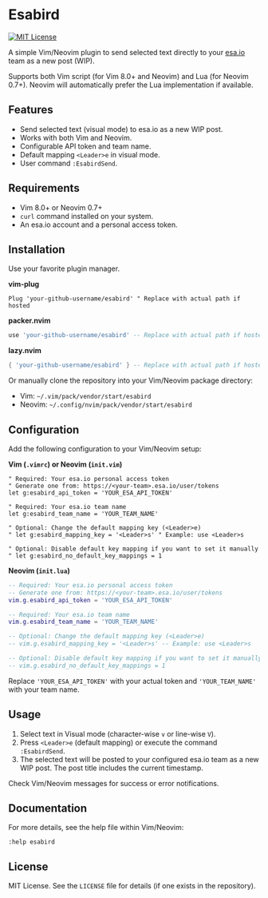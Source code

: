 # Esabird

[![MIT License](https://img.shields.io/badge/License-MIT-blue.svg)](LICENSE)

A simple Vim/Neovim plugin to send selected text directly to your [esa.io](https://esa.io/) team as a new post (WIP).

Supports both Vim script (for Vim 8.0+ and Neovim) and Lua (for Neovim 0.7+). Neovim will automatically prefer the Lua implementation if available.

## Features

*   Send selected text (visual mode) to esa.io as a new WIP post.
*   Works with both Vim and Neovim.
*   Configurable API token and team name.
*   Default mapping `<Leader>e` in visual mode.
*   User command `:EsabirdSend`.

## Requirements

*   Vim 8.0+ or Neovim 0.7+
*   `curl` command installed on your system.
*   An esa.io account and a personal access token.

## Installation

Use your favorite plugin manager.

**vim-plug**
```vim
Plug 'your-github-username/esabird' " Replace with actual path if hosted
```

**packer.nvim**
```lua
use 'your-github-username/esabird' -- Replace with actual path if hosted
```

**lazy.nvim**
```lua
{ 'your-github-username/esabird' } -- Replace with actual path if hosted
```

Or manually clone the repository into your Vim/Neovim package directory:
*   Vim: `~/.vim/pack/vendor/start/esabird`
*   Neovim: `~/.config/nvim/pack/vendor/start/esabird`

## Configuration

Add the following configuration to your Vim/Neovim setup:

**Vim (`.vimrc`) or Neovim (`init.vim`)**
```vim
" Required: Your esa.io personal access token
" Generate one from: https://<your-team>.esa.io/user/tokens
let g:esabird_api_token = 'YOUR_ESA_API_TOKEN'

" Required: Your esa.io team name
let g:esabird_team_name = 'YOUR_TEAM_NAME'

" Optional: Change the default mapping key (<Leader>e)
" let g:esabird_mapping_key = '<Leader>s' " Example: use <Leader>s

" Optional: Disable default key mapping if you want to set it manually
" let g:esabird_no_default_key_mappings = 1
```

**Neovim (`init.lua`)**
```lua
-- Required: Your esa.io personal access token
-- Generate one from: https://<your-team>.esa.io/user/tokens
vim.g.esabird_api_token = 'YOUR_ESA_API_TOKEN'

-- Required: Your esa.io team name
vim.g.esabird_team_name = 'YOUR_TEAM_NAME'

-- Optional: Change the default mapping key (<Leader>e)
-- vim.g.esabird_mapping_key = '<Leader>s' -- Example: use <Leader>s

-- Optional: Disable default key mapping if you want to set it manually
-- vim.g.esabird_no_default_key_mappings = 1
```

Replace `'YOUR_ESA_API_TOKEN'` with your actual token and `'YOUR_TEAM_NAME'` with your team name.

## Usage

1.  Select text in Visual mode (character-wise `v` or line-wise `V`).
2.  Press `<Leader>e` (default mapping) or execute the command `:EsabirdSend`.
3.  The selected text will be posted to your configured esa.io team as a new WIP post. The post title includes the current timestamp.

Check Vim/Neovim messages for success or error notifications.

## Documentation

For more details, see the help file within Vim/Neovim:
```vim
:help esabird
```

## License

MIT License. See the `LICENSE` file for details (if one exists in the repository).